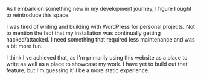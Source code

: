 As I embark on something new in my development journey, I figure I ought to reintroduce this space.

I was tired of writing and building with WordPress for personal projects. Not to mention the fact that my installation was continually getting hacked/attacked. I need something that required less maintenance and was a bit more fun.

I think I've achieved that, as I'm primarily using this website as a place to write as well as a place to showcase my work. I have yet to build out that feature, but I'm guessing it'll be a more static experience.